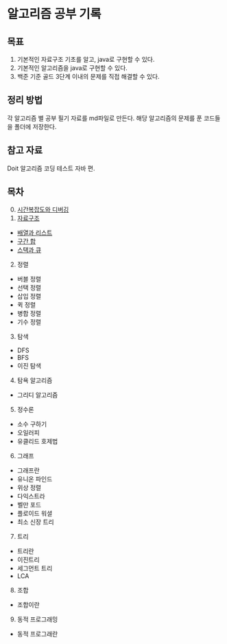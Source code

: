 # 알고리즘 공부 기록

>>
## 목표
1. 기본적인 자료구조 기초를 알고, java로 구현할 수 있다.
2. 기본적인 알고리즘을 java로 구현할 수 있다.
3. 백준 기준 골드 3단계 이내의 문제를 직접 해결할 수 있다.


## 정리 방법
각 알고리즘 별 공부 필기 자료를 md파일로 만든다.
해당 알고리즘의 문제를 푼 코드들을 폴더에 저장한다.


## 참고 자료
Doit 알고리즘 코딩 테스트 자바 편.


## 목차
0. [시간복잡도와 디버깅](https://github.com/hongjaewonP/Algorithm/blob/main/0.%20test.md)
1. [자료구조](https://github.com/hongjaewonP/Algorithm/tree/main/1.%20%EC%9E%90%EB%A3%8C%EA%B5%AC%EC%A1%B0)
  - [배열과 리스트](https://github.com/hongjaewonP/Algorithm/tree/main/1.%20%EC%9E%90%EB%A3%8C%EA%B5%AC%EC%A1%B0/%EB%B0%B0%EC%97%B4%EA%B3%BC%20%EB%A6%AC%EC%8A%A4%ED%8A%B8)
  - [구간 합](https://github.com/hongjaewonP/Algorithm/tree/main/1.%20%EC%9E%90%EB%A3%8C%EA%B5%AC%EC%A1%B0/%EA%B5%AC%EA%B0%84%20%ED%95%A9)
  - [스택과 큐](https://github.com/hongjaewonP/Algorithm/tree/main/1.%20%EC%9E%90%EB%A3%8C%EA%B5%AC%EC%A1%B0/%EC%8A%A4%ED%83%9D%EA%B3%BC%20%ED%81%90)
2. 정렬
  - 버블 정렬
  - 선택 정렬
  - 삽입 정렬
  - 퀵 정렬
  - 병합 정렬
  - 기수 정렬
3. 탐색
  - DFS
  - BFS
  - 이진 탐색
4. 탐욕 알고리즘
  - 그리디 알고리즘
5. 정수론
  - 소수 구하기
  - 오일러피
  - 유클리드 호제법
6. 그래프
  - 그래프란
  - 유니온 파인드
  - 위상 정렬
  - 다익스트라
  - 벨만 포드
  - 플로이드 워셜
  - 최소 신장 트리
7. 트리
  - 트리란
  - 이진트리
  - 세그먼트 트리
  - LCA
8. 조합
  - 조합이란
9. 동적 프로그래밍
  - 동적 프로그래란
